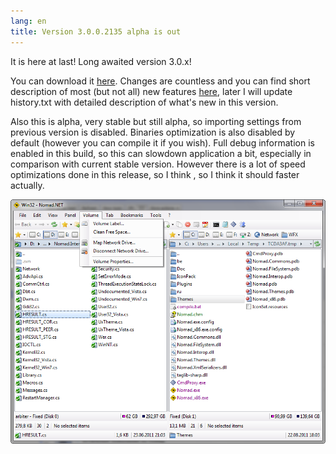 ```yaml
---
lang: en
title: Version 3.0.0.2135 alpha is out
---
```

It is here at last! Long awaited version 3.0.x!

You can download it [here](/en/downloads). Changes are countless and you can find short description of most (but not all) new features [here](https://groups.google.com/d/msg/nomad-net/8lzFUR6G4zY/KIX_SKwxEokJ), later I will update history.txt with detailed description of what's new in this version.

Also this is alpha, very stable but still alpha, so importing settings from previous version is disabled. Binaries optimization is also disabled by default (however you can compile it if you wish). Full debug information is enabled in this build, so this can slowdown application a bit, especially in comparison with current stable version. However there is a lot of speed optimizations done in this release, so I think , so I think it should faster actually.

![Nomad 3.0.x screenshot!](nomad_3_0_shot_en.png)
